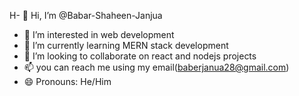 H- 👋 Hi, I’m @Babar-Shaheen-Janjua
- 👀 I’m interested in web development
- 🌱 I’m currently learning MERN stack development
- 💞️ I’m looking to collaborate on react and nodejs projects
- 📫 you can reach me using my email(baberjanua28@gmail.com)
- 😄 Pronouns: He/Him

<!---
Babar-Shaheen-Janjua/Babar-Shaheen-Janjua is a ✨ special ✨ repository because its `README.md` (this file) appears on your GitHub profile.
You can click the Preview link to take a look at your changes.
--->
